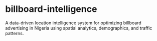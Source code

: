# billboard-intelligence
A data-driven location intelligence system for optimizing billboard advertising in Nigeria using spatial analytics, demographics, and traffic patterns.
